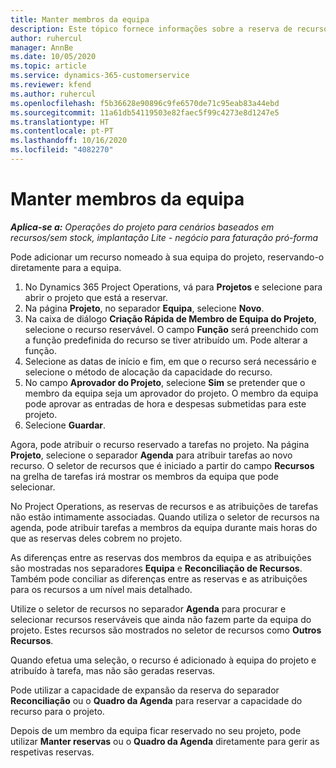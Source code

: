 ```yaml
---
title: Manter membros da equipa
description: Este tópico fornece informações sobre a reserva de recursos nomeados para as equipas do projeto e atribuir às mesmas tarefas
author: ruhercul
manager: AnnBe
ms.date: 10/05/2020
ms.topic: article
ms.service: dynamics-365-customerservice
ms.reviewer: kfend
ms.author: ruhercul
ms.openlocfilehash: f5b36628e90896c9fe6570de71c95eab83a44ebd
ms.sourcegitcommit: 11a61db54119503e82faec5f99c4273e8d1247e5
ms.translationtype: HT
ms.contentlocale: pt-PT
ms.lasthandoff: 10/16/2020
ms.locfileid: "4082270"
---
```

# <a name="maintain-team-members"></a>Manter membros da equipa

_**Aplica-se a:** Operações do projeto para cenários baseados em recursos/sem stock, implantação Lite - negócio para faturação pró-forma_

Pode adicionar um recurso nomeado à sua equipa do projeto, reservando-o diretamente para a equipa.

1. No Dynamics 365 Project Operations, vá para **Projetos** e selecione para abrir o projeto que está a reservar.
2. Na página **Projeto**, no separador **Equipa**, selecione **Novo**. 
3. Na caixa de diálogo **Criação Rápida de Membro de Equipa do Projeto**, selecione o recurso reservável. O campo **Função** será preenchido com a função predefinida do recurso se tiver atribuído um. Pode alterar a função. 
4. Selecione as datas de início e fim, em que o recurso será necessário e selecione o método de alocação da capacidade do recurso. 
5. No campo **Aprovador do Projeto**, selecione **Sim** se pretender que o membro da equipa seja um aprovador do projeto. O membro da equipa pode aprovar as entradas de hora e despesas submetidas para este projeto. 
6. Selecione **Guardar**.

Agora, pode atribuir o recurso reservado a tarefas no projeto. Na página **Projeto**, selecione o separador **Agenda** para atribuir tarefas ao novo recurso. O seletor de recursos que é iniciado a partir do campo **Recursos** na grelha de tarefas irá mostrar os membros da equipa que pode selecionar.


No Project Operations, as reservas de recursos e as atribuições de tarefas não estão intimamente associadas. Quando utiliza o seletor de recursos na agenda, pode atribuir tarefas a membros da equipa durante mais horas do que as reservas deles cobrem no projeto.

As diferenças entre as reservas dos membros da equipa e as atribuições são mostradas nos separadores **Equipa** e **Reconciliação de Recursos**. Também pode conciliar as diferenças entre as reservas e as atribuições para os recursos a um nível mais detalhado.

Utilize o seletor de recursos no separador **Agenda** para procurar e selecionar recursos reserváveis que ainda não fazem parte da equipa do projeto. Estes recursos são mostrados no seletor de recursos como **Outros Recursos**.

Quando efetua uma seleção, o recurso é adicionado à equipa do projeto e atribuído à tarefa, mas não são geradas reservas.

Pode utilizar a capacidade de expansão da reserva do separador **Reconciliação** ou o **Quadro da Agenda** para reservar a capacidade do recurso para o projeto.

Depois de um membro da equipa ficar reservado no seu projeto, pode utilizar **Manter reservas** ou o **Quadro da Agenda** diretamente para gerir as respetivas reservas.
